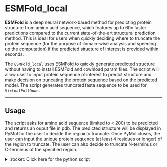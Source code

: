# ESMFold_local
<!-- What is this for? -->
**ESMFold** is a deep neural network-based method for predicting protein structure from amino acid sequence, which features up to 60x faster predictions compared to the current state-of-the-art structural prediction method. This is ideal for users when quickly deciding where to truncate the protein sequence (for the purpose of domain-wise analysis and speeding up the computation) if the predicted structure of interest is provided within seconds.

The `ESMFold_local` uses [ESMFold](https://colab.research.google.com/github/sokrypton/ColabFold/blob/main/ESMFold.ipynb) to quickly generate predicted structure without having to install ESMFold and download param files. The script will allow user to input protein sequence of interest to predict structure and make decision on truncating the protein sequence based on the predicted model. The script generates truncated fasta sequence to be used for `VirtualPullDown`. 

-----------------------------
## Usage
The script asks for amino acid sequence (limited to < 200) to be predicted and returns an ouput file in pdb. The predicted structure will be displayed in PyMol for the user to decide the region to truncate. Once PyMol closes, the user can input the unique protein sequence (at least 4 residues or longer) of the region to truncate. The user can also decide to truncate N-terminus or C-terminus of the specified region.

<details>
   <summary> :rocket: Click here for the python script </summary>
   
   ```Python
   #!/usr/bin/env python3
   # -*- coding: utf-8 -*-
   import os
   import sys
   import requests
   import subprocess
   from run import pdb_to_fasta
   from Bio import SeqIO
   import re
   #######################################
   path        ='./'
   bait_name   ='Bt24'
   #######################################
   pdb_file    =f"{bait_name}.pdb"
   output_name =bait_name
   
   url = "https://api.esmatlas.com/foldSequence/v1/pdb/"
   if len(sys.argv) > 1:
       protein_sequence = sys.argv[1]
   else:
       print("Error: Protein sequence not provided.")
       protein_sequence= input("Please enter a protein sequence: ")
       if not protein_sequence:
           print("Error: Protein sequence not provided.")
           sys.exit()

   # Find the path of pymol
   pymol_path = os.popen("which pymol").read().strip()

   if not pymol_path:
       print("Error: PyMOL is not installed.")
       sys.exit()

   # Define the request headers
   headers = {
       "Content-Type": "text/plain"
   }

   # Define the request body
   data = protein_sequence

   # Send the POST request to the API
   response = requests.post(url, headers=headers, data=data)

   # Check the status code of the response
   if response.status_code == 200:
       # Print the raw response text
       with open(f"{pdb_file}", "w") as f:
           f.write(response.text)
       pdb_to_fasta(path, pdb_file, output_name)
       subprocess.call("echo Opening pymol to visualize the predicted structure... \n", shell=True)
       subprocess.call("echo Please identify the protein sequence of the region you wish to truncate... \n", shell=True)
       os.system(f"{pymol_path} -p {pdb_file}")
   else:
       print(f"Error: {response.status_code}")
   seq_to_cut=input("Please enter a protein sequence of the region (4-5 residues) you wish to truncate i.e. DEFQ:")
   
   # Open the FASTA file
   fasta_file = f"{output_name}.fasta"
   for record in SeqIO.parse(fasta_file, "fasta"):
       # Search for a pattern using a regular expression
       pattern = seq_to_cut
       match = re.search(pattern, str(record.seq))
       if match:
           # Get the start and end positions of the match
           start_pos = match.start() + 1  # Add 1 to convert from 0-based to 1-based numbering
           end_pos = match.end()
           # Do something with the start and end positions
           print(f"Found pattern '{pattern}' in {record.id} at positions {start_pos}-{end_pos}") 
       else:
           print(f"Error: Pattern not found. Please check the sequence again...\n")
           exit(1)
   ques=input("Do you want to truncate N-terminal of the motif or C-terminal of the motif(n or c): ")
   if ques.lower()=='n':
       with open (fasta_file) as f:
           data=f.readlines()
       for i in range (0, len(data), 2):
           seq_id=data[i].strip()
           seq = data[i+1].strip()
           pattern_pos=re.search(pattern, seq)
           if pattern_pos:
               truncated_seq=seq[pattern_pos.start():]
               sys.stdout=open(f"{output_name}_bait_truncated.fasta","w")
               print(seq_id)
               print(truncated_seq)
   elif ques.lower()=='c':
       with open (fasta_file) as f:
           data=f.readlines()
       for i in range (0, len(data), 2):
           seq_id=data[i].strip()
           seq = data[i+1].strip()
           pattern_pos=re.search(pattern, seq)
           if pattern_pos:
               truncated_seq=seq[:pattern_pos.start()]
               sys.stdout=open(f"{output_name}_bait_truncated.fasta","w")
               print(seq_id)
               print(truncated_seq)
   ```
</details>

